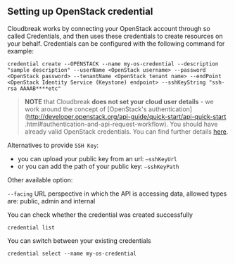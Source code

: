 ## Setting up OpenStack credential

Cloudbreak works by connecting your OpenStack account through so called Credentials, and then uses these credentials to 
create resources on your behalf. Credentials can be configured with the following command for example:

```
credential create --OPENSTACK --name my-os-credential --description "sample description" --userName <OpenStack username> --password <OpenStack password> --tenantName <OpenStack tenant name> --endPoint <OpenStack Identity Service (Keystone) endpoint> --sshKeyString "ssh-rsa AAAAB****etc"
```

>**NOTE** that Cloudbreak **does not set your cloud user details** - we work around the concept of [OpenStack's 
authentication](http://developer.openstack.org/api-guide/quick-start/api-quick-start
.html#authentication-and-api-request-workflow). You should have already valid OpenStack credentials. You can 
find further details [here](openstack.md#provisioning-prerequisites).

Alternatives to provide `SSH Key`:

- you can upload your public key from an url: `—sshKeyUrl` 
- or you can add the path of your public key: `—sshKeyPath`

Other available option:

`--facing` URL perspective in which the API is accessing data, allowed types are: public, admin and internal

You can check whether the credential was created successfully

```
credential list
```

You can switch between your existing credentials

```
credential select --name my-os-credential
```
